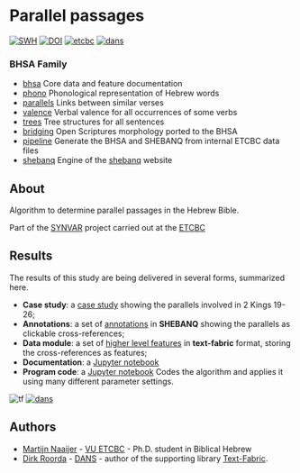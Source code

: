 # Parallel passages

[![SWH](https://archive.softwareheritage.org/badge/origin/https://github.com/ETCBC/parallels/)](https://archive.softwareheritage.org/browse/origin/https://github.com/ETCBC/parallels/)
[![DOI](https://zenodo.org/badge/104842865.svg)](https://zenodo.org/badge/latestdoi/104842865)
[![etcbc](images/etcbc.png)](http://www.etcbc.nl)
[![dans](images/dans.png)](https://dans.knaw.nl/en)

### BHSA Family

* [bhsa](https://github.com/etcbc/bhsa) Core data and feature documentation
* [phono](https://github.com/etcbc/phono) Phonological representation of Hebrew words
* [parallels](https://github.com/etcbc/parallels) Links between similar verses
* [valence](https://github.com/etcbc/valence) Verbal valence for all occurrences
  of some verbs
* [trees](https://github.com/etcbc/trees) Tree structures for all sentences
* [bridging](https://github.com/etcbc/bridging) Open Scriptures morphology
  ported to the BHSA
* [pipeline](https://github.com/etcbc/pipeline) Generate the BHSA and SHEBANQ
  from internal ETCBC data files
* [shebanq](https://github.com/etcbc/shebanq) Engine of the
  [shebanq](https://shebanq.ancient-data.org) website

## About

Algorithm to determine parallel passages in the Hebrew Bible.

Part of the
[SYNVAR](https://www.nwo.nl/en/research-and-results/research-projects/i/30/9930.html)
project carried out at the 
[ETCBC](http://etcbc.nl)

## Results

The results of this study are being delivered in several forms, summarized here.

* **Case study**: a 
  [case study](https://github.com/ETCBC/parallels/blob/master/programs/kings_ii.ipynb)
  showing the parallels involved in 2 Kings 19-26; 
* **Annotations**: a set of
  [annotations](https://shebanq.ancient-data.org/hebrew/note?version=4b&id=Mnxjcm9zc3JlZg__&tp=txt_tb1&nget=v)
  in **SHEBANQ** showing the parallels as clickable cross-references;
* **Data module**: a set of 
  [higher level features](https://github.com/ETCBC/parallels/tree/master/tf)
  in **text-fabric** format, storing the cross-references as features;
* **Documentation**: a
  [Jupyter notebook](https://nbviewer.jupyter.org/github/etcbc/parallels/blob/master/programs/parallels.ipynb)
* **Program code**: a
  [Jupyter notebook](https://github.com/ETCBC/parallels/tree/master/programs)
  Codes the algorithm and applies it using many different
  parameter settings.

![tf](images/tf-small.png)
[![dans](images/dans.png)](https://www.dans.knaw.nl)

## Authors
* [Martijn Naaijer](mailto:m.naaijer@vu.nl) -
  [VU ETCBC](http://etcbc.nl) -
  Ph.D. student in Biblical Hebrew
* [Dirk Roorda](mailto:dirk.roorda@dans.knaw.nl) -
  [DANS](https://dans.knaw.nl/en/front-page?set_language=en) -
  author of the supporting library
  [Text-Fabric](https://github.com/Dans-labs/text-fabric).

